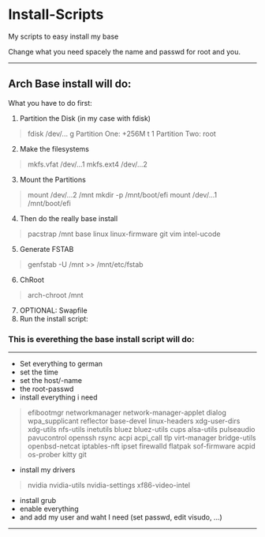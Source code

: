 # Install-Scripts
My scripts to easy install my base 

Change what you need spacely the name and passwd for root and you.

---

## Arch Base install will do:

What you have to do first:

1. Partition the Disk (in my case with fdisk)
> fdisk /dev/...
> g 
> Partition One: +256M t 1
> Partition Two: root 
2. Make the filesystems
> mkfs.vfat /dev/...1
> mkfs.ext4 /dev/...2
3. Mount the Partitions
> mount /dev/...2 /mnt
> mkdir -p /mnt/boot/efi
> mount /dev/...1 /mnt/boot/efi
4. Then do the really base install
> pacstrap /mnt base linux linux-firmware git vim intel-ucode
5. Generate FSTAB
> genfstab -U /mnt >> /mnt/etc/fstab
6. ChRoot
> arch-chroot /mnt
7. OPTIONAL: Swapfile
8. Run the install script:

### This is everething the base install script will do:
---
- Set everything to german
- set the time
- set the host/-name
- the root-passwd
- install everything i need 
> efibootmgr networkmanager network-manager-applet dialog wpa_supplicant reflector base-devel linux-headers xdg-user-dirs xdg-utils nfs-utils inetutils bluez bluez-utils cups alsa-utils pulseaudio pavucontrol openssh rsync acpi acpi_call tlp virt-manager bridge-utils openbsd-netcat iptables-nft ipset firewalld flatpak sof-firmware acpid os-prober kitty git
- install my drivers 
> nvidia nvidia-utils nvidia-settings xf86-video-intel
- install grub
- enable everything
- and add my user and waht I need (set passwd, edit visudo, ...)
---




